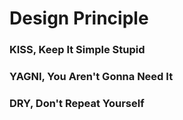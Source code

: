 # Design Principle

### KISS, Keep It Simple Stupid

### YAGNI, You Aren't Gonna Need It

### DRY, Don't Repeat Yourself
